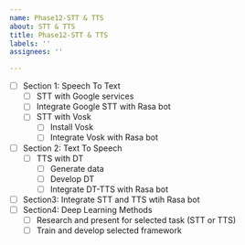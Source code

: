 ```yaml
---
name: Phase12-STT & TTS
about: STT & TTS
title: Phase12-STT & TTS
labels: ''
assignees: ''

---
```


- [ ] Section 1: Speech To Text
  - [ ] STT with Google services
  - [ ] Integrate Google STT with Rasa bot
  - [ ] STT with Vosk 
    - [ ] Install Vosk
    - [ ] Integrate Vosk with Rasa bot
- [ ] Section 2: Text To Speech
  - [ ] TTS with DT
    - [ ] Generate data
    - [ ] Develop DT
    - [ ] Integrate DT-TTS with Rasa bot
- [ ] Section3: Integrate STT and TTS wtih Rasa bot
- [ ] Section4: Deep Learning Methods
  - [ ] Research and present for selected task (STT or TTS)
  - [ ] Train and develop selected framework
